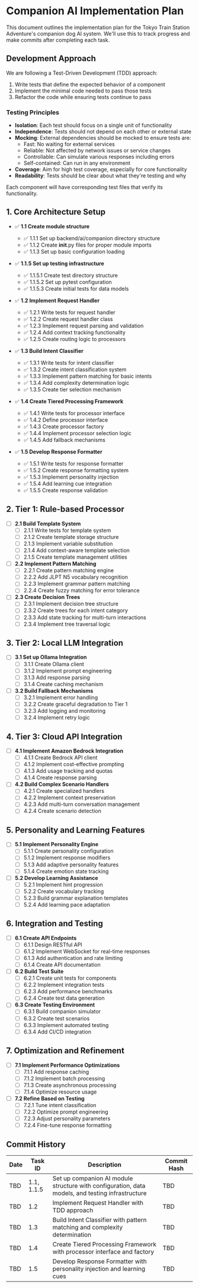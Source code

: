# Companion AI Implementation Plan

This document outlines the implementation plan for the Tokyo Train Station Adventure's companion dog AI system. We'll use this to track progress and make commits after completing each task.

## Development Approach

We are following a Test-Driven Development (TDD) approach:

1. Write tests that define the expected behavior of a component
2. Implement the minimal code needed to pass those tests
3. Refactor the code while ensuring tests continue to pass

### Testing Principles

- **Isolation**: Each test should focus on a single unit of functionality
- **Independence**: Tests should not depend on each other or external state
- **Mocking**: External dependencies should be mocked to ensure tests are:
  - Fast: No waiting for external services
  - Reliable: Not affected by network issues or service changes
  - Controllable: Can simulate various responses including errors
  - Self-contained: Can run in any environment
- **Coverage**: Aim for high test coverage, especially for core functionality
- **Readability**: Tests should be clear about what they're testing and why

Each component will have corresponding test files that verify its functionality.

## 1. Core Architecture Setup

- ✅ **1.1 Create module structure**
  - ✅ 1.1.1 Set up backend/ai/companion directory structure
  - ✅ 1.1.2 Create __init__.py files for proper module imports
  - ✅ 1.1.3 Set up basic configuration loading

- ✅ **1.1.5 Set up testing infrastructure**
  - ✅ 1.1.5.1 Create test directory structure
  - ✅ 1.1.5.2 Set up pytest configuration
  - ✅ 1.1.5.3 Create initial tests for data models

- ✅ **1.2 Implement Request Handler**
  - ✅ 1.2.1 Write tests for request handler
  - ✅ 1.2.2 Create request handler class
  - ✅ 1.2.3 Implement request parsing and validation
  - ✅ 1.2.4 Add context tracking functionality
  - ✅ 1.2.5 Create routing logic to processors

- ✅ **1.3 Build Intent Classifier**
  - ✅ 1.3.1 Write tests for intent classifier
  - ✅ 1.3.2 Create intent classification system
  - ✅ 1.3.3 Implement pattern matching for basic intents
  - ✅ 1.3.4 Add complexity determination logic
  - ✅ 1.3.5 Create tier selection mechanism

- ✅ **1.4 Create Tiered Processing Framework**
  - ✅ 1.4.1 Write tests for processor interface
  - ✅ 1.4.2 Define processor interface
  - ✅ 1.4.3 Create processor factory
  - ✅ 1.4.4 Implement processor selection logic
  - ✅ 1.4.5 Add fallback mechanisms

- ✅ **1.5 Develop Response Formatter**
  - ✅ 1.5.1 Write tests for response formatter
  - ✅ 1.5.2 Create response formatting system
  - ✅ 1.5.3 Implement personality injection
  - ✅ 1.5.4 Add learning cue integration
  - ✅ 1.5.5 Create response validation

## 2. Tier 1: Rule-based Processor

- [ ] **2.1 Build Template System**
  - [ ] 2.1.1 Write tests for template system
  - [ ] 2.1.2 Create template storage structure
  - [ ] 2.1.3 Implement variable substitution
  - [ ] 2.1.4 Add context-aware template selection
  - [ ] 2.1.5 Create template management utilities

- [ ] **2.2 Implement Pattern Matching**
  - [ ] 2.2.1 Create pattern matching engine
  - [ ] 2.2.2 Add JLPT N5 vocabulary recognition
  - [ ] 2.2.3 Implement grammar pattern matching
  - [ ] 2.2.4 Create fuzzy matching for error tolerance

- [ ] **2.3 Create Decision Trees**
  - [ ] 2.3.1 Implement decision tree structure
  - [ ] 2.3.2 Create trees for each intent category
  - [ ] 2.3.3 Add state tracking for multi-turn interactions
  - [ ] 2.3.4 Implement tree traversal logic

## 3. Tier 2: Local LLM Integration

- [ ] **3.1 Set up Ollama Integration**
  - [ ] 3.1.1 Create Ollama client
  - [ ] 3.1.2 Implement prompt engineering
  - [ ] 3.1.3 Add response parsing
  - [ ] 3.1.4 Create caching mechanism

- [ ] **3.2 Build Fallback Mechanisms**
  - [ ] 3.2.1 Implement error handling
  - [ ] 3.2.2 Create graceful degradation to Tier 1
  - [ ] 3.2.3 Add logging and monitoring
  - [ ] 3.2.4 Implement retry logic

## 4. Tier 3: Cloud API Integration

- [ ] **4.1 Implement Amazon Bedrock Integration**
  - [ ] 4.1.1 Create Bedrock API client
  - [ ] 4.1.2 Implement cost-effective prompting
  - [ ] 4.1.3 Add usage tracking and quotas
  - [ ] 4.1.4 Create response parsing

- [ ] **4.2 Build Complex Scenario Handlers**
  - [ ] 4.2.1 Create specialized handlers
  - [ ] 4.2.2 Implement context preservation
  - [ ] 4.2.3 Add multi-turn conversation management
  - [ ] 4.2.4 Create scenario detection

## 5. Personality and Learning Features

- [ ] **5.1 Implement Personality Engine**
  - [ ] 5.1.1 Create personality configuration
  - [ ] 5.1.2 Implement response modifiers
  - [ ] 5.1.3 Add adaptive personality features
  - [ ] 5.1.4 Create emotion state tracking

- [ ] **5.2 Develop Learning Assistance**
  - [ ] 5.2.1 Implement hint progression
  - [ ] 5.2.2 Create vocabulary tracking
  - [ ] 5.2.3 Build grammar explanation templates
  - [ ] 5.2.4 Add learning pace adaptation

## 6. Integration and Testing

- [ ] **6.1 Create API Endpoints**
  - [ ] 6.1.1 Design RESTful API
  - [ ] 6.1.2 Implement WebSocket for real-time responses
  - [ ] 6.1.3 Add authentication and rate limiting
  - [ ] 6.1.4 Create API documentation

- [ ] **6.2 Build Test Suite**
  - [ ] 6.2.1 Create unit tests for components
  - [ ] 6.2.2 Implement integration tests
  - [ ] 6.2.3 Add performance benchmarks
  - [ ] 6.2.4 Create test data generation

- [ ] **6.3 Create Testing Environment**
  - [ ] 6.3.1 Build companion simulator
  - [ ] 6.3.2 Create test scenarios
  - [ ] 6.3.3 Implement automated testing
  - [ ] 6.3.4 Add CI/CD integration

## 7. Optimization and Refinement

- [ ] **7.1 Implement Performance Optimizations**
  - [ ] 7.1.1 Add response caching
  - [ ] 7.1.2 Implement batch processing
  - [ ] 7.1.3 Create asynchronous processing
  - [ ] 7.1.4 Optimize resource usage

- [ ] **7.2 Refine Based on Testing**
  - [ ] 7.2.1 Tune intent classification
  - [ ] 7.2.2 Optimize prompt engineering
  - [ ] 7.2.3 Adjust personality parameters
  - [ ] 7.2.4 Fine-tune response formatting

## Commit History

| Date | Task ID | Description | Commit Hash |
|------|---------|-------------|-------------|
| TBD  | 1.1, 1.1.5 | Set up companion AI module structure with configuration, data models, and testing infrastructure | TBD |
| TBD  | 1.2 | Implement Request Handler with TDD approach | TBD |
| TBD  | 1.3 | Build Intent Classifier with pattern matching and complexity determination | TBD |
| TBD  | 1.4 | Create Tiered Processing Framework with processor interface and factory | TBD |
| TBD  | 1.5 | Develop Response Formatter with personality injection and learning cues | TBD | 